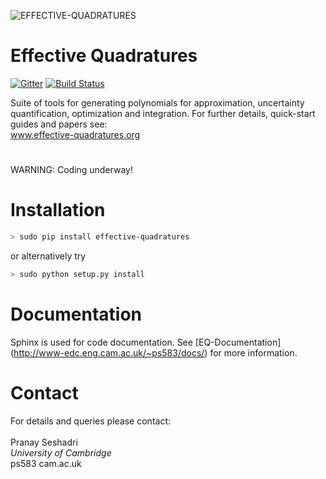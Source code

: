 ![EFFECTIVE-QUADRATURES](https://static.wixstatic.com/media/dad873_3938470ea83849db8b53716c94dd20e8~mv2.png/v1/fill/w_269,h_66,al_c,usm_0.66_1.00_0.01/dad873_3938470ea83849db8b53716c94dd20e8~mv2.png)

# Effective Quadratures
[![Gitter](https://badges.gitter.im/gitterHQ/gitter.svg)](https://gitter.im/Effective-Quadratures)  [![Build Status](https://travis-ci.org/Effective-Quadratures/Effective-Quadratures.svg?branch=dev)](https://travis-ci.org/Effective-Quadratures/Effective-Quadratures)

Suite of tools for generating polynomials for approximation, uncertainty quantification, optimization and integration. For further details, quick-start guides and papers see:
<br>
www.effective-quadratures.org
<br>
#

WARNING: Coding underway!<br>

# Installation

```bash
> sudo pip install effective-quadratures
```
or alternatively try
```bash
> sudo python setup.py install
```
# Documentation

Sphinx is used for code documentation. See [EQ-Documentation] (http://www-edc.eng.cam.ac.uk/~ps583/docs/) for more information.

# Contact
For details and queries please contact:<br>
<br>
Pranay Seshadri <br>
*University of Cambridge* <br>
ps583 <at> cam.ac.uk
